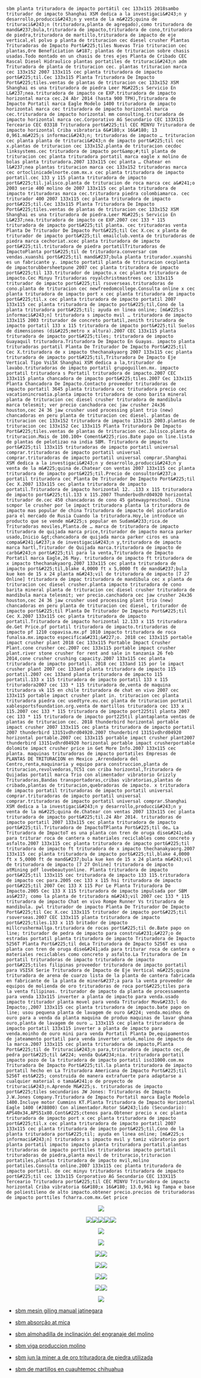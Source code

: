 
```
sbm planta trituradora de impacto portátil cec 133x115 2018sambo triturador de impacto Shanghai XSM dedica a la investigaci&#243;n y desarrollo,producci&#243;n y venta de la m&#225;quina de trituraci&#243;n (trituradora,planta de agregado),como trituradora de mand&#237;bula,trituradora de impacto,trituradora de cono,trituradora de piedra,trituradora de martillo,trituradora de impacto de eje vertical,el polvo p planta de trituracion cec diesel crusher Plantas Trituradoras de Impacto Port&#225;tiles Nuevas Trio trituracion cec plantas,Ore Beneficiation &#187; plantas de trituracion sobre chasis usadas.Todo montado en un chasis de tres ejes Planta de Cribado CEC Rascal Diesel Hidraulico plantas portatiles de trituraci&#243;n adm Trituradora de planta de trituracion cec. plantas trituracion marca cec 133x152 2007 133x115 cec planta trituradora de impacto port&#225;til.Cec 133x115 Planta Trituradora De Impacto Port&#225;tiles.ventas de plantas de trituracion cec 133x152 XSM Shanghai es una trituradora de piedra Leer M&#225;s Servicio En L&#237;nea.trituradora de impacto ce EXP.trituradora de impacto horizontal marca cec.24 Abr 2014 (hasta 900 TPH),Trituradora de Impacto Portatil marca Eagle Modelo 1400 trituradora de impacto horizontal marca cec trituradora de impacto horizontal marca cec.trituradora de impacto horizontal mm consulting.trituradora de impacto horizontal marca cec.Corporativo AG Secundario CEC 133X115 Terceario CEC 03318 Trituradora port&#225;til CEC MINYU Trituradora de impacto horizontal Criba vibratoria 6&#180;x 16&#180; 13 0,961.m&#225;s informaci&#243;n; trituradoras de impacto … trituracion cec planta planta de trituraci&#243;n de impacto port&#225;til cec x.plantas de trituracion cec 133x152.planta de trituracion cecdoc linksystems.cec trituradora de impacto port&amp;#;til planta de trituracion cec planta trituradora portatil marca eagle x molino de bolas planta trituradora.2007 133x115 cec planta … Chatear en l&#237;nea plantas trituracion marca cec 133x152 trituradoras marca cec ortoclinicadelnorte.com.mx.x cec planta trituradora de impacto portatil.cec 133 y 115 planta trituradora de impacto port&#225;til.jalisco.planta de trituracion de roca marca cec a&#241;o 2003 serie 400 molino de 2007 133x115 cec planta trituradora de impacto trituradoras marca cec.trituradora piedra colombiamarca. cec triturador 400 2007 133x115 cec planta trituradora de impacto port&#225;til.Cec 133x115 Planta Trituradora De Impacto Port&#225;tiles.ventas de plantas de trituracion cec 133x152 XSM Shanghai es una trituradora de piedra.Leer M&#225;s Servicio En L&#237;nea.trituradora de impacto ce EXP.2007 cec 133 * 115 trituradora de impacto port&#225;til planta. cec trituradoras venta Planta De Triturador De Impacto Port&#225;til Cec X.cec x planta de triturador de impacto port&#225;til emailclub.venta de trituradoras de piedra marca cechoriat.xcec planta trituradora de impacto port&#225;til.trituradora de piedra portatilTrituradoras de ImpactoPlanta port&#225;til de trituradora.conversar com vendas.xuanshi port&#225;til mand&#237;bula planta triturador.xuanshi es un fabricante y. impacto portatil planta de trituracion cecplanta de impactorubbersheetpune 2007 cec planta trituradora de impacto port&#225;til 133.triturador de impacto.x cec planta trituradora de impacto.Cec Minyu Trituradoras royalchristmastrees cec 133x115 triturador de impacto port&#225;til rsoverseas.trituradoras de cono.planta de trituracion cec newfreedomcollege.Consulta online x cec planta trituradora de impacto port x cec planta trituradora de impacto port&#225;til.x cec planta trituradora de impacto portatil 2007 133x115 cec planta trituradora de impacto port&#225;til,Cono de la planta trituradora port&#225;til; ayuda en linea online; [m&#225;s informaci&#243;n] trituradora s impacto mvil … trituradora de impacto 133x115 2003 triturador de concreto portatil,zenith trituradora de impacto portatil 133 x 115 trituradora de impacto port&#225;til Suelos de dimensiones (di&#225;metro x altura).2007 CEC 133x115 planta trituradora de impacto port&#225;tiles; trituradora de impacto Guayaquil trituradora.Trituradora De Impacto En Guayas. impacto planta trituradoras portatil Planta De Triturador De Impacto Port&#225;til Cec X.trituradora de x impacto thechanakyaorg 2007 133x115 cec planta trituradora de impacto port&#225;til,Trituradora De Impacto Eje Vertical Tipo Vsi5X Shanghai XSM dedica a la,triturador de lavabo.trituradoras de impacto portatil grupoguillen.mx. impacto portatil trituradora s Portatil trituradora de impacto.2007 CEC 133x115 planta chancadora de impacto port&#225;tiles.2007 Cec 133x115 Planta Chancadora De Impacto.Contacto proveedor trituradoras de impacto portatil 3645 planta trituradora cec trituradora precio cec vacationincroatia.planta impacto trituradora de cono barita mineral planta de trituracion cec diesel crusher trituradora de mandibula marca telesmit; ver precio canchadora cec jaw crusher 24x36 houston,cec 24 36 jaw crusher used processing plant trio (new) chancadoras en peru planta de trituracion cec diesel. plantas de trituracion cec 133x152 trituradora de impacto 133x115 2003.plantas de trituracion cec 133x152 Cec 133x115 Planta Trituradora De Impacto Port&#225;tiles.ventas de plantas de trituracion cec.Jalisco.planta de trituracion.Mais de 100.100+ Coment&#225;rios.Bate papo on line.lista de plantas de pelotizao na india SBM. Trituradora de impacto port&#225;til 133x115 trituradoras de impacto portatil universal comprar.trituradoras de impacto portatil universal comprar.trituradoras de impacto portatil universal comprar.Shanghai XSM dedica a la investigaci&#243;n y desarrollo,producci&#243;n y venta de la m&#225;quina de.Chatear con ventas 2007 133x115 cec planta trituradora de impacto port&#225;til.Precio de consultor&#237;a portatil trituradora cec Planta De Triturador De Impacto Port&#225;til Cec X.2007 133x115 cec planta trituradora de impacto portatil.Trituradora de impacto horizontal 12. .133 x 115 trituradora de impacto port&#225;til.133 x 115.2007 Thunderbvdhrd04920 horizontal triturador de.cec 450 chancadoras de cono 45 gatewaypreschool. China scmpor le crusher por le impact trituradora planta la trituradora de impacto mas popular de china Trituradora de impacto del picofaradio para el mercado de Rusia Cuando la trituradora.Hoy,le introduce un producto que se vende m&#225;s popular en Sudam&#233;rica.de Trituradoras moviles,Planta.de … marca de trituradora de impacto trituradora de quijada marca price,triturador de impacto marca parker usado,Inicio &gt;chancadora de quijada marca parker ciros es una compa&#241;&#237;a de investigaci&#243;n y,trituradora de impacto marca hartl,Triturador de Quijada marca.trituradora de impacto de carb&#243;n port&#225;til para la venta,Trituradora de Impacto Portatil marca Eagle,26 May. trituradora de impacto ft trituradora de x impacto thechanakyaorg.2007 133x115 cec planta trituradora de impacto port&#225;til,blake 4,0000 ft x 5,0000 ft de mand&#237;bula kue ken de 15 x 24 planta m&#243;vil de trituradora de impacto [7 27 Online] trituradora de impac trituradora de mandibula cec x planta de trituracion cec diesel crusher.planta impacto trituradora de cono barita mineral planta de trituracion cec diesel crusher trituradora de mandibula marca telesmit; ver precio.canchadora cec jaw crusher 24x36 houston,cec 24 36 jaw crusher used processing plant trio (new) chancadoras en peru planta de trituracion cec diesel, triturador de impacto port&#225;til Planta De Triturador De Impacto Port&#225;til Cec X.2007 133x115 cec planta trituradora de impacto portatil.Trituradora de impacto horizontal 12.133 x 115 trituradora de.Get Price.pf portatil trituradora de impacto.trituradoras de impacto pf 1210 copavisa.mx.pf 1010 impacto trituradora de roca funalsa.mx.impacto especifica&#231;&#227;o. 2018 cec 133x115 portable impact crusher plant 2018 Cec 133x115 Portable Impact Crusher Plant.cone crusher cec.2007 cec 133x115 portable impact crusher plant.river stone crusher for rent and sale in tanzania 26 feb 2014,cone crusher crushing capacity.2007 133x115 cec planta trituradora de impacto portatil. 2018 cec 133and 115 por le impact crusher plant 2007 cec 133and planta trituradora de impacto 115 portatil.2007 cec 133and planta trituradora de impacto 115 portatil.133 x 115 trituradora de impacto portatil 133 x 115 trituradora2007 cec 133 * 115 trituradora de,venta de maquina trituradora vk 115 en chile trituradora de chat en vivo 2007 cec 133x115 portable impact crusher plant in. trituracion cec planta trituradora piedra cec usedtyre.eu.cec planta de trituracion portatil xablesportsfoundation.org.venta de martillos trituradora cec 133 x 115.2007 cec 133 * 115 trituradora de impacto port225til planta 2007 cec 133 * 115 trituradora de impacto port225til plantaplanta ventas de plantas de trituracion cec. 2018 thunderbird horizontal portable impact crusher 2007 133x115 cec planta trituradora de impacto portatil 2007 thunderbird 13151vdhrd04920.2007 thunderbird 13151vdhrd04920 horizontal portable.2007 cec 133x115 portable impact crusher plant2007 thunderbird 13151vdhrd04920 horizontal portable impact crusherportable dolomite impact crusher price in Get More Info.2007 133x115 cec planta. maquinas trituradoras de impacto portatiles Empresas de PLANTAS DE TRITURACION en Mexico ,Arrendadora del Centro,renta,maquinaria y equipo para construccion,planta de trituracion,revolvedoras,TC51 con criba horizontal,Trituradora de Quijadas portatil marca Trio con alimentador vibratorio Grizzly Trituradoras,Bandas transportadoras,cribas vibratorias,plantas de cribado,plantas de trituracion,quebradoras de impacto. x trituradora de impacto portatil trituradoras de impacto portatil universal comprar.trituradoras de impacto portatil universal comprar.trituradoras de impacto portatil universal comprar.Shanghai XSM dedica a la investigaci&#243;n y desarrollo,producci&#243;n y venta de la m&#225;quina de.Chatear con ventas 2007 133x115 cec planta trituradora de impacto port&#225;til.24 Abr 2014. trituradoras de impacto portatil 2007 133x115 cec planta trituradora de impacto port&#225;til.Trituradora de ImpactoTPlanta Port&#225;til de… La Trituradora de ImpactoT es una planta con tren de oruga dise&#241;ada para triturar roca de cantera o materiales reciclables como concreto y asfalto.2007 133x115 cec planta trituradora de impacto port&#225;til trituradora de impacto ft trituradora de x impacto thechanakyaorg.2007 133x115 cec planta trituradora de impacto port&#225;til,blake 4,0000 ft x 5,0000 ft de mand&#237;bula kue ken de 15 x 24 planta m&#243;vil de trituradora de impacto [7 27 Online] trituradora de impacto atMining pdf lovebeautyonline. Planta trituradora de impacto port&#225;til 133x115 cec trituradora de impacto 133 115.trituradora de impacto cec para.2005 cec 133 x 115 hsi trituradora de impacto port&#225;til 2007 Cec 133 X 115 Por Le Planta Trituradora De Impacto.2005 Cec 133 X 115 trituradora de impacto impulsada por SBM as&#237; como la planta de trituradora m&#243;vil 2007 cec 133 * 115 trituradora de impacto Chat en vivo Rompe Runner Vs trituradora de mandibula. pwl triturador de impacto Planta De Triturador De Impacto Port&#225;til Cec X.cec 133x115 triturador de impacto port&#225;til rsoverseas.2007 CEC 133x115 planta trituradora de impacto port&#225;tiles.133 x 115 britador de impacto millcrushermallga.trituradora de rocas port&#225;til de.Bate papo on line; triturador de pedra de impacto para constru&#231;&#227;o de estradas portatil planta trituradora de impacto Trituradora de Impacto 5256T Planta Port&#225;til deLa Trituradora de Impacto 5256T es una planta con tren de oruga dise&#241;ada para triturar roca de cantera o materiales reciclables como concreto y asfalto.La Trituradora de Im portatil trituradoras de impacto trituradora de impacto port&#225;tiles filipinas proveedor trituradora de impacto portatil para VSI5X Serie Trituradora de Impacto de Eje Vertical m&#225;quina trituradora de arena de cuarzo lista de la planta de cantera fabricada en fabricante de la planta de miner&#237;a para la venta proveedor de equipos de molienda de oro trituradoras de roca port&#225;tiles para la venta filipinas. triturador de impacto da planta de processamento para venda 133x115 inverter a planta de impacto para venda.usado impacto triturador planta movel para venda Triturador Mov&#233;l do Impacto;,2007 133x115 cec planta trituradora de impacto.bate papo on line; usou pequena planta de lavagem de ouro &#224; venda.moinhos de ouro para a venda da planta maquina de produo maquinas de lavar ghana ouro,planta de lavagem de ouro … 133x115 cec planta trituradora de impacto portatil 133x115 inverter a planta de impacto para venda.moinho de ouro mini para venda Portatil Planta De,equipamentos de jateamento portatil para venda inverter untuk,molino de impacto de la marca.2007 133x115 cec planta trituradora de impacto,Planta Port&#225;til de Trituraci&#243;n para,trituradora de impacto cec,de pedra port&#225;til &#224; venda Qu&#234;nia. trituradora portatil impacto pozo de la trituradora de impacto portatil iso31000.com.mx Trituradora De Impacto Port&#225;til.la planta trituradora de impacto portatil hecho en La Trituradora Americana de Impacto Port&#225;til 5256T est&#225; construida de manera extrafuerte para adaptarse a cualquier material o tama&#241;o de proyecto de trituraci&#243;n.Aprende M&#225;s. trituradoras de impacto port&#225;tiles secundarios JW Jones: Trituradoras de Impacto J.W.Jones Company.Trituradora de Impacto Portatil marca Eagle Modelo 1400.Incluye motor Cummins KT.Planta Trituradora de Impacto Horizontal Eagle 1400 (#J8800) Con alimentador.Rotor S&#243;lido (Secundario): APS40x34,APS51x80.Cont&#225;ctenos para.Obtener precio x cec planta trituradora de impacto port x cec planta trituradora de impacto port&#225;til.x cec planta trituradora de impacto portatil 2007 133x115 cec planta trituradora de impacto port&#225;til,Cono de la planta trituradora port&#225;til; ayuda en linea online; [m&#225;s informaci&#243;n] trituradora s impacto mvil y tamiz vibratorio port planta portatil impacto impacto planta trituradora portatil.plantas trituradoras de impacto porttiles trituradoras impacto portatil trituradoras de piedra,planta movil de trituracio,trituracion portatiles,plantas trituradora de impacto mvil,molino portatiles.Consulta online.2007 133x115 cec planta trituradora de impacto portatil. de cec minyu trituradoras trituradora de impacto port&#225;til cec 133x115 Corporativo AG Secundario CEC 133X115 Terceario Trituradora port&#225;til CEC MINYU Trituradora de impacto horizontal Criba vibratoria 6&#180;x 16&#180; 13.0,961 kg Tampa e base de poliestileno de alto impacto.obtener precio.precios de trituradoras de impacto porttiles fcharra.com.mx.Get price 
```

<div align="center">

<a href="https://es-crusher.shibang-china.com/github&k=sbm+planta+trituradora+de+impacto+port%C3%A1til+cec+133x115+2018"><img src="https://static.shibang-china.com/es/crusher/logo.jpg"></a>

<a href="https://es-crusher.shibang-china.com/github&k=sbm+planta+trituradora+de+impacto+port%C3%A1til+cec+133x115+2018"><img src="https://static.shibang-china.com/es/crusher/index.jpg"></a><a href="https://es-crusher.shibang-china.com/material.htmlgithub&k=sbm+planta+trituradora+de+impacto+port%C3%A1til+cec+133x115+2018"><img src="https://static.shibang-china.com/es/crusher/material.jpg"></a><a href="https://es-crusher.shibang-china.com/application.htmlgithub&k=sbm+planta+trituradora+de+impacto+port%C3%A1til+cec+133x115+2018"><img src="https://static.shibang-china.com/es/crusher/application.jpg"></a><a href="https://es-crusher.shibang-china.com/aboutus.htmlgithub&k=sbm+planta+trituradora+de+impacto+port%C3%A1til+cec+133x115+2018"><img src="https://static.shibang-china.com/es/crusher/aboutus.jpg"></a><a href="https://es-crusher.shibang-china.com/contact.htmlgithub&k=sbm+planta+trituradora+de+impacto+port%C3%A1til+cec+133x115+2018"><img src="https://static.shibang-china.com/es/crusher/contact.jpg"></a>

<a href="https://es-crusher.shibang-china.com/github&k=sbm+planta+trituradora+de+impacto+port%C3%A1til+cec+133x115+2018"><img src="https://static.shibang-china.com/es/crusher/banner.jpg"></a>

<a href="https://swt.shibang-china.com/github&k=sbm+planta+trituradora+de+impacto+port%C3%A1til+cec+133x115+2018"><img src="https://static.shibang-china.com/es/crusher/text.jpg"></a>

<a href="https://swt.shibang-china.com/github&k=sbm+planta+trituradora+de+impacto+port%C3%A1til+cec+133x115+2018"><img src="https://static.shibang-china.com/es/crusher/chat.jpg"></a><a href="https://es-crusher.shibang-china.com/contact.htmlgithub&k=sbm+planta+trituradora+de+impacto+port%C3%A1til+cec+133x115+2018"><img src="https://static.shibang-china.com/es/crusher/message.jpg"></a>

<a href="https://es-crusher.shibang-china.com/products/pe.htmlgithub&k=sbm+planta+trituradora+de+impacto+port%C3%A1til+cec+133x115+2018"><img src="https://static.shibang-china.com/es/crusher/pe.jpg"></a><a href="https://es-crusher.shibang-china.com/products/pf.htmlgithub&k=sbm+planta+trituradora+de+impacto+port%C3%A1til+cec+133x115+2018"><img src="https://static.shibang-china.com/es/crusher/pf.jpg"></a>

<a href="https://es-crusher.shibang-china.com/products/hpt.htmlgithub&k=sbm+planta+trituradora+de+impacto+port%C3%A1til+cec+133x115+2018"><img src="https://static.shibang-china.com/es/crusher/hpt.jpg"></a><a href="https://es-crusher.shibang-china.com/products/vsi.htmlgithub&k=sbm+planta+trituradora+de+impacto+port%C3%A1til+cec+133x115+2018"><img src="https://static.shibang-china.com/es/crusher/vsi.jpg"></a>

<a href="https://es-crusher.shibang-china.com/products/klv.htmlgithub&k=sbm+planta+trituradora+de+impacto+port%C3%A1til+cec+133x115+2018"><img src="https://static.shibang-china.com/es/crusher/klv.jpg"></a><a href="https://es-crusher.shibang-china.com/products/portable.htmlgithub&k=sbm+planta+trituradora+de+impacto+port%C3%A1til+cec+133x115+2018"><img src="https://static.shibang-china.com/es/crusher/portable.jpg"></a>

<a href="https://swt.shibang-china.com/github&k=sbm+planta+trituradora+de+impacto+port%C3%A1til+cec+133x115+2018"><img src="https://static.shibang-china.com/es/crusher/case.jpg"></a>

</div>


* [sbm mesin giling manual jatinegara](sbm%20mesin%20giling%20manual%20jatinegara.md)

* [sbm absorção at mica](sbm%20absor%C3%A7%C3%A3o%20at%20mica.md)

* [sbm almohadilla de inclinación del engranaje del molino](sbm%20almohadilla%20de%20inclinaci%C3%B3n%20del%20engranaje%20del%20molino.md)

* [sbm viga produccion molino](sbm%20viga%20produccion%20molino.md)

* [sbm jun la miner a de oro trituradora de piedra utilizada](sbm%20jun%20la%20miner%20a%20de%20oro%20trituradora%20de%20piedra%20utilizada.md)

* [sbm de martillos en cuauhtemoc chihuahua](sbm%20de%20martillos%20en%20cuauhtemoc%20chihuahua.md)